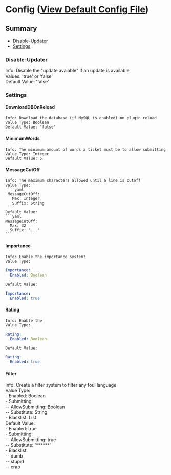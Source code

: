 # Config ([View Default Config File](files/config.yml))

## Summary ##
- [Disable-Updater](#user-content-disable-updater) 
- [Settings](#user-content-settings)

### Disable-Updater ###
  Info: Disable the "update avaiable" if an update is available  
  Values: 'true' or 'false'  
  Default Value: 'false'

### Settings ###
  
  #### DownloadDBOnReload ####
    Info: Download the database (if MySQL is enabled) on plugin reload  
    Value Type: Boolean  
    Default Value: 'false'
  
  #### MinimumWords ####
    Info: The minimum amount of words a ticket must be to allow submitting  
    Value Type: Integer  
    Default Value: 5
  
  #### MessageCutOff ####
    Info: The maximum characters allowed until a line is cutoff  
    Value Type:
     ```yaml
     MessageCutOff:
       Max: Integer  
       Suffix: String
     ```
    Default Value: 
    ```yaml 
    MessageCutOff:
      Max: 32  
      Suffix: '...'
    ```
  
  #### Importance ####
    Info: Enable the importance system?  
    Value Type:   
  ```yaml
  Importance:
    Enabled: Boolean 
  ```
    Default Value:  
  ```yaml
  Importance:
    Enabled: true
  ```
  
  #### Rating ####
    Info: Enable the   
    Value Type:  
  ```yaml
  Rating:
    Enabled: Boolean 
  ```
    Default Value:  
  ```yaml
  Rating:
    Enabled: true
  ``` 
  
  #### Filter ####
  Info: Create a filter system to filter any foul language  
  Value Type:  
  \- Enabled: Boolean  
  \- Submitting:  
    \-- AllowSubmitting: Boolean  
    \-- Substitute: String  
  \- Blacklist: List  
  Default Value:  
  \- Enabled: true  
  \- Submitting:  
    \-- AllowSubmitting: true  
    \-- Substitute: '******'  
  \- Blacklist:  
    \-- dumb  
    \-- stupid  
    \-- crap   
